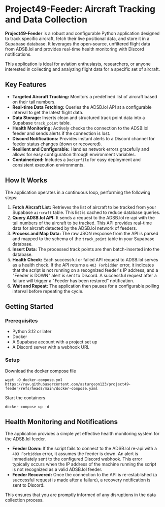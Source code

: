 # Project49-Feeder: Aircraft Tracking and Data Collection

**Project49-Feeder** is a robust and configurable Python application designed to track specific aircraft, fetch their live positional data, and store it in a Supabase database. It leverages the open-source, unfiltered flight data from ADSB.lol and provides real-time health monitoring with Discord notifications.

This application is ideal for aviation enthusiasts, researchers, or anyone interested in collecting and analyzing flight data for a specific set of aircraft.

## Key Features

*   **Targeted Aircraft Tracking:** Monitors a predefined list of aircraft based on their tail numbers.
*   **Real-time Data Fetching:** Queries the ADSB.lol API at a configurable interval to get the latest flight data.
*   **Data Storage:** Inserts clean and structured track point data into a Supabase `track_point` table.
*   **Health Monitoring:** Actively checks the connection to the ADSB.lol feeder and sends alerts if the connection is lost.
*   **Discord Notifications:** Provides instant alerts to a Discord channel for feeder status changes (down or recovered).
*   **Resilient and Configurable:** Handles network errors gracefully and allows for easy configuration through environment variables.
*   **Containerized:** Includes a `Dockerfile` for easy deployment and consistent execution environments.

## How It Works

The application operates in a continuous loop, performing the following steps:

1.  **Fetch Aircraft List:** Retrieves the list of aircraft to be tracked from your Supabase `aircraft` table. This list is cached to reduce database queries.
2.  **Query ADSB.lol API:** It sends a request to the ADSB.lol re-api with the tail numbers of the aircraft to be tracked. This API provides real-time data for aircraft detected by the ADSB.lol network of feeders.
3.  **Process and Map Data:** The raw JSON response from the API is parsed and mapped to the schema of the `track_point` table in your Supabase database.
4.  **Insert Data:** The processed track points are then batch-inserted into the database.
5.  **Health Check:** Each successful or failed API request to ADSB.lol serves as a health check. If the API returns a `403 Forbidden` error, it indicates that the script is not running on a recognized feeder's IP address, and a "Feeder is DOWN" alert is sent to Discord. A successful request after a failure will trigger a "Feeder has been restored" notification.
6.  **Wait and Repeat:** The application then pauses for a configurable polling interval before repeating the cycle.

## Getting Started

### Prerequisites

*   Python 3.12 or later
*   Docker
*   A Supabase account with a project set up
*   A Discord server with a webhook URL

### Setup

Download the docker compose file
```
wget -O docker-compose.yml https://raw.githubusercontent.com/asturgeon123/project49-feeder/refs/heads/main/docker-compose.yaml
```
Start the containers
```
docker compose up -d
```

## Health Monitoring and Notifications

The application provides a simple yet effective health monitoring system for the ADSB.lol feeder.

*   **Feeder Down:** If the script fails to connect to the ADSB.lol re-api with a `403 Forbidden` error, it assumes the feeder is down. An alert is immediately sent to the configured Discord webhook. This error typically occurs when the IP address of the machine running the script is not recognized as a valid ADSB.lol feeder.
*   **Feeder Recovered:** Once the connection to the API is re-established (a successful request is made after a failure), a recovery notification is sent to Discord.

This ensures that you are promptly informed of any disruptions in the data collection process.